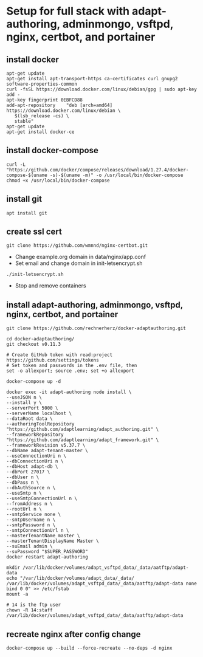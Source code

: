 
# Setup for full stack with adapt-authoring, adminmongo, vsftpd, nginx, certbot, and portainer

## install docker

```
apt-get update
apt-get install apt-transport-https ca-certificates curl gnupg2 software-properties-common
curl -fsSL https://download.docker.com/linux/debian/gpg | sudo apt-key add -
apt-key fingerprint 0EBFCD88
add-apt-repository    "deb [arch=amd64] https://download.docker.com/linux/debian \
   $(lsb_release -cs) \
   stable"
apt-get update
apt-get install docker-ce
```

## install docker-compose

```
curl -L "https://github.com/docker/compose/releases/download/1.27.4/docker-compose-$(uname -s)-$(uname -m)" -o /usr/local/bin/docker-compose
chmod +x /usr/local/bin/docker-compose
```

## install git

```
apt install git
```

## create ssl cert

```
git clone https://github.com/wmnnd/nginx-certbot.git
```

- Change example.org domain in data/nginx/app.conf
- Set email and change domain in init-letsencrypt.sh

```
./init-letsencrypt.sh
```

- Stop and remove containers

## install adapt-authoring, adminmongo, vsftpd, nginx, certbot, and portainer  

```
git clone https://github.com/rechnerherz/docker-adaptauthoring.git

cd docker-adaptauthoring/
git checkout v0.11.3

# Create GitHub token with read:project https://github.com/settings/tokens
# Set token and passwords in the .env file, then
set -o allexport; source .env; set +o allexport

docker-compose up -d

docker exec -it adapt-authoring node install \
--useJSON n \
--install y \
--serverPort 5000 \
--serverName localhost \
--dataRoot data \
--authoringToolRepository "https://github.com/adaptlearning/adapt_authoring.git" \
--frameworkRepository "https://github.com/adaptlearning/adapt_framework.git" \
--frameworkRevision v5.37.7 \
--dbName adapt-tenant-master \
--useConnectionUri n \
--dbConnectionUri n \
--dbHost adapt-db \
--dbPort 27017 \
--dbUser n \
--dbPass n \
--dbAuthSource n \
--useSmtp n \
--useSmtpConnectionUrl n \
--fromAddress n \
--rootUrl n \
--smtpService none \
--smtpUsername n \
--smtpPassword n \
--smtpConnectionUrl n \
--masterTenantName master \
--masterTenantDisplayName Master \
--suEmail admin \
--suPassword "$SUPER_PASSWORD"
docker restart adapt-authoring

mkdir /var/lib/docker/volumes/adapt_vsftpd_data/_data/aatftp/adapt-data
echo "/var/lib/docker/volumes/adapt_data/_data/ /var/lib/docker/volumes/adapt_vsftpd_data/_data/aatftp/adapt-data none bind 0 0" >> /etc/fstab
mount -a

# 14 is the ftp user
chown -R 14:staff /var/lib/docker/volumes/adapt_vsftpd_data/_data/aatftp/adapt-data
```

## recreate nginx after config change

```
docker-compose up --build --force-recreate --no-deps -d nginx
```
